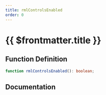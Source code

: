 ```yaml
---
title: rmlControlsEnabled
order: 0
---
```


# {{ $frontmatter.title }}

## Function Definition

```ts
function rmlControlsEnabled(): boolean;
```

## Documentation

<!--@include: ./parts/rmlControlsEnabled.md-->
